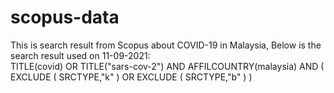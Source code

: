 # scopus-data
This is search result from Scopus about COVID-19 in Malaysia,
Below is the search result used on 11-09-2021:    
TITLE(covid) OR TITLE("sars-cov-2") AND AFFILCOUNTRY(malaysia) AND ( EXCLUDE ( SRCTYPE,"k" ) OR EXCLUDE ( SRCTYPE,"b" ) )

